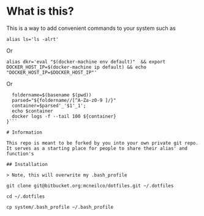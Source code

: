 
# What is this?
This is a way to add convenient commands to your system such as

```
alias ls='ls -alrt'
```

Or

```
alias dkr='eval "$(docker-machine env default)"  && export DOCKER_HOST_IP=$(docker-machine ip default) && echo "DOCKER_HOST_IP=$DOCKER_HOST_IP"'
```

Or

```dkrlogs(){
  foldername=$(basename $(pwd))
  parsed="${foldername//[^A-Za-z0-9 ]/}"
  container=$parsed'_'$1'_1';
  echo $container
  docker logs -f --tail 100 ${container}
}```

# Information

This repo is meant to be forked by you into your own private git repo. It serves as a starting place for people to share their alias' and function's

## Installation

> Note, this will overwrite my .bash_profile

git clone git@bitbucket.org:mcneilco/dotfiles.git ~/.dotfiles

cd ~/.dotfiles

cp system/.bash_profile ~/.bash_profile
